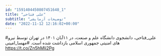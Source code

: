 ```yaml
---
id: "1591404450807451648_1"
title: "علی فتاحی"
subtitle: "توضیحات آزمایشی"
date: "2022-11-12 12:16:02+00:00"
---
```

#علی_فتاحی، دانشجوی دانشگاه علم و صنعت، در ۱۱آبان ۱۴۰۱ در تهران توسط نیرو های امنیتی جمهوری اسلامی بازداشت شده است.
#مهسا_امینی https://t.co/Zn5hMli2Pg
